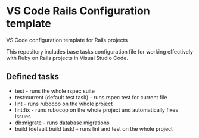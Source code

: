 # VS Code Rails Configuration template
VS Code configuration template for Rails projects

This repository includes base tasks configuration file for working effectively
with Ruby on Rails projects in Visual Studio Code.

## Defined tasks

- test - runs the whole rspec suite
- test:current (default test task) - runs rspec test for current file
- lint - runs rubocop on the whole project
- lint:fix - runs rubocop on the whole project and automatically fixes issues
- db:migrate - runs database migrations
- build (default build task) - runs lint and test on the whole project
